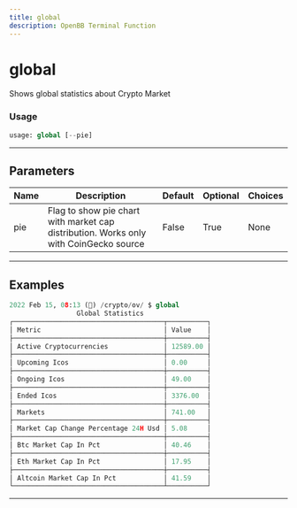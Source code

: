 ```yaml
---
title: global
description: OpenBB Terminal Function
---
```


# global

Shows global statistics about Crypto Market

### Usage

```python
usage: global [--pie]
```

---

## Parameters

| Name | Description | Default | Optional | Choices |
| ---- | ----------- | ------- | -------- | ------- |
| pie | Flag to show pie chart with market cap distribution. Works only with CoinGecko source | False | True | None |
---

## Examples

```python
2022 Feb 15, 08:13 (🦋) /crypto/ov/ $ global
                 Global Statistics
┌──────────────────────────────────────┬──────────┐
│ Metric                               │ Value    │
├──────────────────────────────────────┼──────────┤
│ Active Cryptocurrencies              │ 12589.00 │
├──────────────────────────────────────┼──────────┤
│ Upcoming Icos                        │ 0.00     │
├──────────────────────────────────────┼──────────┤
│ Ongoing Icos                         │ 49.00    │
├──────────────────────────────────────┼──────────┤
│ Ended Icos                           │ 3376.00  │
├──────────────────────────────────────┼──────────┤
│ Markets                              │ 741.00   │
├──────────────────────────────────────┼──────────┤
│ Market Cap Change Percentage 24H Usd │ 5.08     │
├──────────────────────────────────────┼──────────┤
│ Btc Market Cap In Pct                │ 40.46    │
├──────────────────────────────────────┼──────────┤
│ Eth Market Cap In Pct                │ 17.95    │
├──────────────────────────────────────┼──────────┤
│ Altcoin Market Cap In Pct            │ 41.59    │
└──────────────────────────────────────┴──────────┘
```

---

